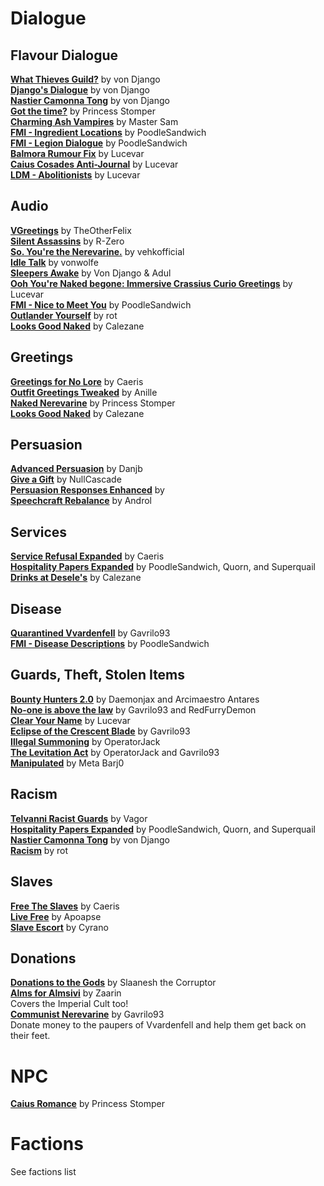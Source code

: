 # Dialogue

## Flavour Dialogue
[**What Thieves Guild?**](http://mw.modhistory.com/download-87-13858) by von Django  
[**Django's Dialogue**](https://www.nexusmods.com/morrowind/mods/47253) by von Django  
[**Nastier Camonna Tong**](https://www.nexusmods.com/morrowind/mods/22601) by von Django  
[**Got the time?**](http://mw.modhistory.com/download-87-7221) by Princess Stomper  
[**Charming Ash Vampires**](http://mw.modhistory.com/download-4-6217) by Master Sam  
[**FMI - Ingredient Locations**](https://www.nexusmods.com/morrowind/mods/47324) by PoodleSandwich  
[**FMI - Legion Dialogue**](https://www.nexusmods.com/morrowind/mods/47318) by PoodleSandwich  
[**Balmora Rumour Fix**](https://www.nexusmods.com/morrowind/mods/47455) by Lucevar  
[**Caius Cosades Anti-Journal**](https://www.nexusmods.com/morrowind/mods/47224) by Lucevar  
[**LDM - Abolitionists**](https://www.nexusmods.com/morrowind/mods/47499) by Lucevar  

## Audio
[**VGreetings**](http://mw.modhistory.com/download-42-13335) by TheOtherFelix  
[**Silent Assassins**](https://www.nexusmods.com/morrowind/mods/44371) by R-Zero  
[**So. You're the Nerevarine.**](https://www.nexusmods.com/morrowind/mods/46896) by vehkofficial  
[**Idle Talk**](https://www.nexusmods.com/morrowind/mods/46948) by vonwolfe  
[**Sleepers Awake**](https://www.nexusmods.com/morrowind/mods/37208) by Von Django & Adul  
[**Ooh You're Naked begone: Immersive Crassius Curio Greetings**](https://www.nexusmods.com/morrowind/mods/47284) by Lucevar  
[**FMI - Nice to Meet You**](https://www.nexusmods.com/morrowind/mods/47329) by PoodleSandwich  
[**Outlander Yourself**](https://www.nexusmods.com/morrowind/mods/45674) by rot  
[**Looks Good Naked**](https://calezane.home.xs4all.nl/mw/mwmods.htm) by Calezane  

## Greetings
[**Greetings for No Lore**](https://www.nexusmods.com/morrowind/mods/46063) by Caeris  
[**Outfit Greetings Tweaked**](https://www.nexusmods.com/morrowind/mods/46066) by Anille  
[**Naked Nerevarine**](http://mw.modhistory.com/download-21-7227) by Princess Stomper  
[**Looks Good Naked**](https://calezane.home.xs4all.nl/mw/mwmods.htm) by Calezane  

## Persuasion
[**Advanced Persuasion**](http://mw.modhistory.com/download-53-12143) by Danjb  
[**Give a Gift**](https://www.nexusmods.com/morrowind/mods/46661) by NullCascade  
[**Persuasion Responses Enhanced**](https://www.nexusmods.com/morrowind/mods/312) by  
[**Speechcraft Rebalance**](https://www.nexusmods.com/morrowind/mods/43113) by Androl  

## Services
[**Service Refusal Expanded**](https://www.nexusmods.com/morrowind/mods/45961) by Caeris  
[**Hospitality Papers Expanded**](https://www.nexusmods.com/morrowind/mods/46107) by PoodleSandwich, Quorn, and Superquail  
[**Drinks at Desele's**](https://calezane.home.xs4all.nl/mw/mwmods.htm) by Calezane  

## Disease
[**Quarantined Vvardenfell**](https://www.nexusmods.com/morrowind/mods/47335) by Gavrilo93  
[**FMI - Disease Descriptions**](https://www.nexusmods.com/morrowind/mods/47331) by PoodleSandwich  

## Guards, Theft, Stolen Items
[**Bounty Hunters 2.0**](https://www.nexusmods.com/morrowind/mods/43789/) by Daemonjax and Arcimaestro Antares  
[**No-one is above the law**](https://www.nexusmods.com/morrowind/mods/46925/) by Gavrilo93 and RedFurryDemon  
[**Clear Your Name**](https://www.nexusmods.com/morrowind/mods/43786) by Lucevar  
[**Eclipse of the Crescent Blade**](https://www.nexusmods.com/morrowind/mods/47194) by Gavrilo93  
[**Illegal Summoning**](https://www.nexusmods.com/morrowind/mods/47105/) by OperatorJack  
[**The Levitation Act**](https://www.nexusmods.com/morrowind/mods/47345) by OperatorJack and Gavrilo93  
[**Manipulated**](https://www.nexusmods.com/morrowind/mods/47222) by Meta Barj0  

## Racism
[**Telvanni Racist Guards**](http://mw.modhistory.com/download-44-10731) by Vagor  
[**Hospitality Papers Expanded**](https://www.nexusmods.com/morrowind/mods/46107) by PoodleSandwich, Quorn, and Superquail  
[**Nastier Camonna Tong**](https://www.nexusmods.com/morrowind/mods/22601) by von Django  
[**Racism**](https://www.nexusmods.com/morrowind/mods/45674) by rot  

## Slaves
[**Free The Slaves**](https://www.nexusmods.com/morrowind/mods/45191) by Caeris  
[**Live Free**](https://www.nexusmods.com/morrowind/mods/43999) by Apoapse  
[**Slave Escort**](http://mw.modhistory.com/download-37-15579) by Cyrano  

## Donations
[**Donations to the Gods**](http://mw.modhistory.com/download-68-14336) by Slaanesh the Corruptor  
[**Alms for Almsivi**](https://www.nexusmods.com/morrowind/mods/43853) by Zaarin  
Covers the Imperial Cult too!  
[**Communist Nerevarine**](https://www.nexusmods.com/morrowind/mods/46979) by Gavrilo93  
Donate money to the paupers of Vvardenfell and help them get back on their feet. 

# NPC
[**Caius Romance**](http://mw.modhistory.com/download-90-7208) by Princess Stomper  

# Factions
See factions list 
